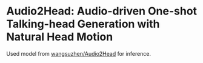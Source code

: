 # Audio2Head: Audio-driven One-shot Talking-head Generation with Natural Head Motion

Used model from [wangsuzhen/Audio2Head](https://github.com/wangsuzhen/Audio2Head) for inference.
